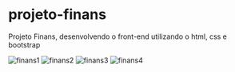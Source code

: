 # projeto-finans
Projeto Finans, desenvolvendo o front-end utilizando o html, css e bootstrap

![finans1](https://user-images.githubusercontent.com/75986038/122301040-86833100-ced6-11eb-9418-cc7be73faba5.PNG)
![finans2](https://user-images.githubusercontent.com/75986038/122301048-8a16b800-ced6-11eb-8b67-08756070f9ef.PNG)
![finans3](https://user-images.githubusercontent.com/75986038/122301049-8aaf4e80-ced6-11eb-8a9f-d9aad776ec8e.PNG)
![finans4](https://user-images.githubusercontent.com/75986038/122301071-8edb6c00-ced6-11eb-9c79-78efb4739c28.PNG)
